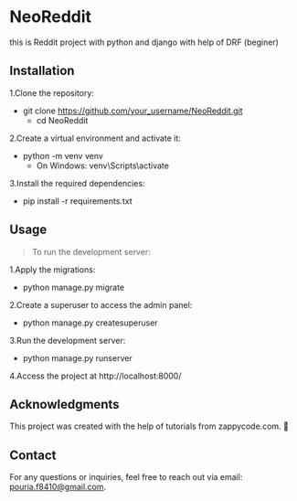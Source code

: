 # NeoReddit
this is Reddit project with python and django with help of DRF (beginer)
## Installation
1.Clone the repository:
+ git clone https://github.com/your_username/NeoReddit.git
  + cd NeoReddit

2.Create a virtual environment and activate it:
 + python -m venv venv
    + On Windows: venv\Scripts\activate

3.Install the required dependencies:
+ pip install -r requirements.txt

## Usage
> To run the development server:

1.Apply the migrations:
+ python manage.py migrate

2.Create a superuser to access the admin panel:
+ python manage.py createsuperuser

3.Run the development server:
+ python manage.py runserver

4.Access the project at http://localhost:8000/

## Acknowledgments
This project was created with the help of tutorials from zappycode.com. :love_you_gesture:

## Contact
For any questions or inquiries, feel free to reach out via email: pouria.f8410@gmail.com.

